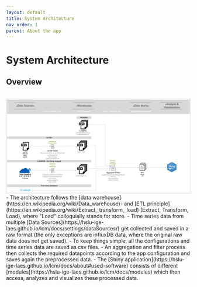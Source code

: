 ```yaml
---
layout: default
title: System Architecture
nav_order: 1
parent: About the app
---
```


# System Architecture
## Overview
<br>
<img src="https://raw.githubusercontent.com/hslu-ige-laes/lcm/master/docs/assets/images/systemArchitecture_01.PNG" alt="Application architecture" style="border:1px solid lightgrey" onclick="window.open('https://raw.githubusercontent.com/hslu-ige-laes/lcm/master/docs/assets/images/systemArchitecture_01.PNG', '_blank');" />
<br>
- The architecture follows the [data warehouse](https://en.wikipedia.org/wiki/Data_warehouse)- and [ETL principle](https://en.wikipedia.org/wiki/Extract,_transform,_load) (Extract, Transform, Load), where "Load" colloquially stands for store.
- Time series data from multiple [Data Sources](https://hslu-ige-laes.github.io/lcm/docs/settings/dataSources/) get collected and saved in a raw format (the only exceptions are influxDB data, where the original raw data does not get saved).
- To keep things simple, all the configurations and time series data are saved as csv files.
- An aggregation and filter process then collects the required datapoints according to the app configuration and saves again the preprocessed data.
- The [Shiny application](https://hslu-ige-laes.github.io/lcm/docs/about#used-software) consists of different [modules](https://hslu-ige-laes.github.io/lcm/docs/modules) which then access, analyzes and visualizes these processed data.

